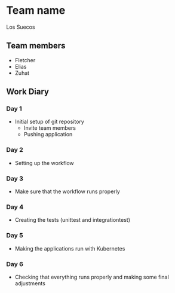 # Team name
Los Suecos 

## Team members
- Fletcher
- Elias
- Zuhat

## Work Diary

### Day 1
- Initial setup of git repository
  - Invite team members
  - Pushing application
 
### Day 2
- Setting up the workflow

### Day 3
- Make sure that the workflow runs properly

### Day 4
- Creating the tests (unittest and integrationtest)

### Day 5
- Making the applications run with Kubernetes

### Day 6
- Checking that everything runs properly and making some final adjustments
